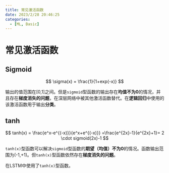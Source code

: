 ```yaml
---
title: 常见激活函数
date: 2023/2/28 20:46:25
categories:
  - [ML, Basic]
---
```


# 常见激活函数

## Sigmoid

$$
\sigma(x) = \frac{1}{1+exp(-x)}
$$

输出的值范围在[0,1]之间。但是`sigmoid`型函数的输出存在**均值不为0**的情况，并且存在**梯度消失的问题**，在深层网络中被其他激活函数替代。在**逻辑回归**中使用的该激活函数用于输出**分类**。

## tanh

$$
tanh(x) = \frac{e^x-e^{(-x)}}{e^x+e^{(-x)}} =\frac{e^{2x}-1}{e^{2x}+1}= 2 \cdot sigmoid(2x)-1
$$

`tanh(x)`型函数可以解决`sigmoid`型函数的**期望（均值）不为0**的情况。函数输出范围为(-1,+1)。但`tanh(x)`型函数依然存在**梯度消失的问题**。

在LSTM中使用了`tanh(x)`型函数。